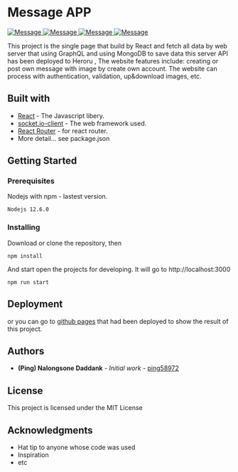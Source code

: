 # Message APP

<a href="https://ping58972.github.io/react-restful-api-basic-socket-io">
<img src="https://a.imge.to/2019/07/12/q3VtG.png" alt="Message">
<img src="https://a.imge.to/2019/07/12/q3bH1.png" alt="Message">
<img src="https://a.imge.to/2019/07/12/q3mm0.png" alt="Message">
<img src="https://a.imge.to/2019/07/12/q3JSx.png" alt="Message">
</a>

This project is the single page that build by React and fetch all data by web server that using GraphQL and using MongoDB to save data this server API has been deployed to Heroru , The website features include: creating or post own message with image by create own account. The website can process with authentication, validation, up&download images, etc.

## Built with

- [React](#) - The Javascript libery.
- [socket.io-client](#) - The web framework used.
- [React Router](#) - for react router.
- More detail... see package.json

## Getting Started

### Prerequisites

Nodejs with npm - lastest version.

```
Nodejs 12.6.0
```

### Installing

Download or clone the repository, then

```
npm install
```

And start open the projects for developing. It will go to http://localhost:3000

```
npm run start
```

## Deployment

or you can go to <a href="https://ping58972.github.io/react-restful-api-basic-socket-io/">github pages</a> that had been deployed to show the result of this project.

## Authors

- **(Ping) Nalongsone Daddank** - _Initial work_ - [ping58972](https://github.com/ping58972)

## License

This project is licensed under the MIT License

## Acknowledgments

- Hat tip to anyone whose code was used
- Inspiration
- etc

